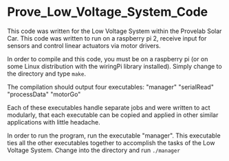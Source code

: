 # Prove_Low_Voltage_System_Code

This code was written for the Low Voltage System within the Provelab Solar Car. This code was written to run on a raspberry pi 2, receive input for sensors and control linear actuators via motor drivers.

In order to compile and this code, you must be on a raspberry pi (or on some Linux distribution with the wiringPi library installed). Simply change to the directory and type `make`.

The compilation should output four executables: "manager" "serialRead" "processData" "motorGo"

Each of these executables handle separate jobs and were written to act modularly, that each executable can be copied and applied in other similar applications with little headache.

In order to run the program, run the executable "manager". This executable ties all the other executables together to accomplish the tasks of the Low Voltage System.
Change into the directory and run `./manager`
